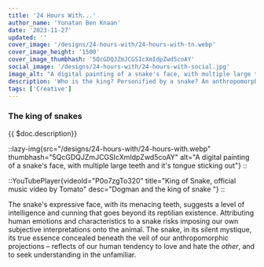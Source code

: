 ```yaml
---
title: '24 Hours With...'
author_name: 'Yonatan Ben Knaan'
date: '2023-11-27'
updated: ''
cover_image: '/designs/24-hours-with/24-hours-with-tn.webp'
cover_image_height: '1500'
cover_image_thumbhash: '5QcGDQJZmJCGSIcXmIdpZwd5coAY'
social_image: '/designs/24-hours-with/24-hours-with-social.jpg'
image_alt: "A digital painting of a snake's face, with multiple large teeth and it's tongue sticking out"
description: 'Who is the king? Personified by a snake? An anthropomorphic transformation to challenges us with the inherent distinction between human and an animal, the snake... or was it a mongoose?'
tags: ['Creative']
---
```

### The king of snakes

{{ $doc.description}}

::lazy-img{src="/designs/24-hours-with/24-hours-with.webp" thumbhash="5QcGDQJZmJCGSIcXmIdpZwd5coAY" alt="A digital painting of a snake's face, with multiple large teeth and it's tongue sticking out"}
::

::YouTubePlayer{videoId="P0o7zgTo320" title="King of Snake, official music video by Tomato" desc="Dogman and the king of snake "}
::

The snake's expressive face, with its menacing teeth, suggests a level of intelligence and cunning that goes beyond its reptilian existence. Attributing human emotions and characteristics to a snake risks imposing our own subjective interpretations onto the animal. The snake, in its silent mystique, its true essence concealed beneath the veil of our anthropomorphic projections – reflects of our human tendency to love and hate the *other*, and to seek understanding in the unfamiliar.

<!-- ![](/designs/24-hours-with/) -->